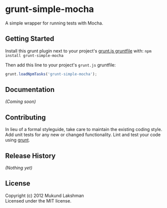 # grunt-simple-mocha

A simple wrapper for running tests with Mocha.

## Getting Started
Install this grunt plugin next to your project's [grunt.js gruntfile][getting_started] with: `npm install grunt-simple-mocha`

Then add this line to your project's `grunt.js` gruntfile:

```javascript
grunt.loadNpmTasks('grunt-simple-mocha');
```

[grunt]: https://github.com/cowboy/grunt
[getting_started]: https://github.com/cowboy/grunt/blob/master/docs/getting_started.md

## Documentation
_(Coming soon)_

## Contributing
In lieu of a formal styleguide, take care to maintain the existing coding style. Add unit tests for any new or changed functionality. Lint and test your code using [grunt][grunt].

## Release History
_(Nothing yet)_

## License
Copyright (c) 2012 Mukund Lakshman  
Licensed under the MIT license.
